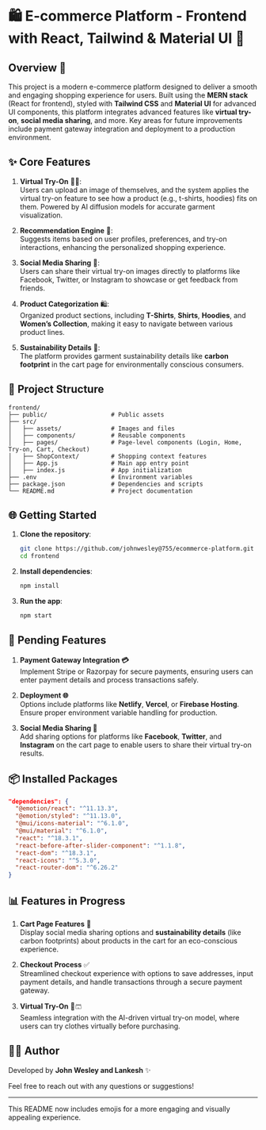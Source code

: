 # 🛍️ E-commerce Platform - Frontend with React, Tailwind & Material UI 🚀

## Overview 📝
This project is a modern e-commerce platform designed to deliver a smooth and engaging shopping experience for users. Built using the **MERN stack** (React for frontend), styled with **Tailwind CSS** and **Material UI** for advanced UI components, this platform integrates advanced features like **virtual try-on**, **social media sharing**, and more. Key areas for future improvements include payment gateway integration and deployment to a production environment.

## ✨ Core Features

1. **Virtual Try-On** 👕👚:  
   Users can upload an image of themselves, and the system applies the virtual try-on feature to see how a product (e.g., t-shirts, hoodies) fits on them. Powered by AI diffusion models for accurate garment visualization.

2. **Recommendation Engine** 🧠:  
   Suggests items based on user profiles, preferences, and try-on interactions, enhancing the personalized shopping experience.

3. **Social Media Sharing** 📲:  
   Users can share their virtual try-on images directly to platforms like Facebook, Twitter, or Instagram to showcase or get feedback from friends.

4. **Product Categorization** 🛍️:  
   Organized product sections, including **T-Shirts**, **Shirts**, **Hoodies**, and **Women’s Collection**, making it easy to navigate between various product lines.

5. **Sustainability Details** 🌱:  
   The platform provides garment sustainability details like **carbon footprint** in the cart page for environmentally conscious consumers.

## 📂 Project Structure

```
frontend/
├── public/                  # Public assets
├── src/
│   ├── assets/              # Images and files
│   ├── components/          # Reusable components
│   ├── pages/               # Page-level components (Login, Home, Try-on, Cart, Checkout)
│   ├── ShopContext/         # Shopping context features
│   ├── App.js               # Main app entry point
│   ├── index.js             # App initialization
├── .env                     # Environment variables
├── package.json             # Dependencies and scripts
└── README.md                # Project documentation
```

## 🌐 Getting Started

1. **Clone the repository**:
   ```bash
   git clone https://github.com/johnwesley@755/ecommerce-platform.git
   cd frontend
   ```

2. **Install dependencies**:
   ```bash
   npm install
   ```

3. **Run the app**:
   ```bash
   npm start
   ```

## 🚀 Pending Features

1. **Payment Gateway Integration 💳**  
   Implement Stripe or Razorpay for secure payments, ensuring users can enter payment details and process transactions safely.

2. **Deployment 🌐**  
   Options include platforms like **Netlify**, **Vercel**, or **Firebase Hosting**. Ensure proper environment variable handling for production.

3. **Social Media Sharing 📲**  
   Add sharing options for platforms like **Facebook**, **Twitter**, and **Instagram** on the cart page to enable users to share their virtual try-on results.

## 📦 Installed Packages

```json
"dependencies": {
  "@emotion/react": "^11.13.3",
  "@emotion/styled": "^11.13.0",
  "@mui/icons-material": "^6.1.0",
  "@mui/material": "^6.1.0",
  "react": "^18.3.1",
  "react-before-after-slider-component": "^1.1.8",
  "react-dom": "^18.3.1",
  "react-icons": "^5.3.0",
  "react-router-dom": "^6.26.2"
}
```

## 📊 Features in Progress

1. **Cart Page Features** 🛒  
   Display social media sharing options and **sustainability details** (like carbon footprints) about products in the cart for an eco-conscious experience.

2. **Checkout Process** ✅  
   Streamlined checkout experience with options to save addresses, input payment details, and handle transactions through a secure payment gateway.

3. **Virtual Try-On** 👗🩳  
   Seamless integration with the AI-driven virtual try-on model, where users can try clothes virtually before purchasing.

## 👨‍💻 Author

Developed by **John Wesley and Lankesh** ✨

Feel free to reach out with any questions or suggestions!

---

This README now includes emojis for a more engaging and visually appealing experience.
